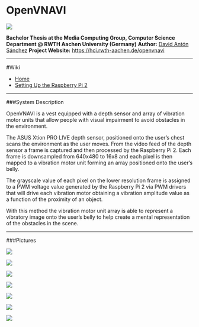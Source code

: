 # OpenVNAVI

![](https://github.com/davidanton/OpenVNAVI/blob/master/doc/img/logo.png)

**Bachelor Thesis at the Media Computing Group, Computer Science Department @ RWTH Aachen University (Germany)**
**Author:** [David Antón Sánchez](https://hci.rwth-aachen.de/sanchez)
**Project Website:** https://hci.rwth-aachen.de/openvnavi

---
#Wiki
- [Home](https://github.com/davidanton/OpenVNAVI/wiki)
- [Setting Up the Raspberry Pi 2](https://github.com/davidanton/OpenVNAVI/wiki/Setting-Up-the-Raspberry-Pi-2)
---

###System Description

OpenVNAVI is a vest equipped with a depth sensor and array of vibration motor units that allow people with visual impairment to avoid obstacles in the environment.

The ASUS Xtion PRO LIVE depth sensor, positioned onto the user’s chest scans the environment as the user moves. From the video feed of the depth sensor a frame is captured and then processed by the Raspberry Pi 2. Each frame is downsampled from 640x480 to 16x8 and each pixel is then mapped to a vibration motor unit forming an array positioned onto the user’s belly.

The grayscale value of each pixel on the lower resolution frame is assigned to a PWM voltage value generated by the Raspberry Pi 2 via PWM drivers that will drive each vibration motor obtaining a vibration amplitude value as a function of the proximity of an object.

With this method the vibration motor unit array is able to represent a vibratory image onto the user’s belly to help create a mental representation of the obstacles in the scene.

---

###Pictures

![](https://github.com/davidanton/OpenVNAVI/blob/master/doc/img/overview.png)

![](https://github.com/davidanton/OpenVNAVI/blob/master/doc/img/array1.JPG)

![](https://github.com/davidanton/OpenVNAVI/blob/master/doc/img/vest_front.png)

![](https://github.com/davidanton/OpenVNAVI/blob/master/doc/img/specimen.JPG)

![](https://github.com/davidanton/OpenVNAVI/blob/master/doc/img/driver_unit2.png)

![](https://github.com/davidanton/OpenVNAVI/blob/master/doc/img/pcb.jpg)

![](https://github.com/davidanton/OpenVNAVI/blob/master/doc/img/enclosure01.JPG)
